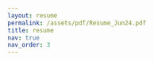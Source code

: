 ```yaml
---
layout: resume
permalink: /assets/pdf/Resume_Jun24.pdf
title: resume
nav: true
nav_order: 3
---
```

